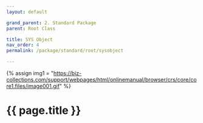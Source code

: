 ```yaml
---
layout: default

grand_parent: 2. Standard Package
parent: Root Class

title: SYS Object
nav_order: 4
permalink: /package/standard/root/sysobject

---
```

{% assign img1 = "https://biz-collections.com/support/webpages/html/onlinemanual/browser/crs/core/core1.files/image001.gif" %}


# {{ page.title }}